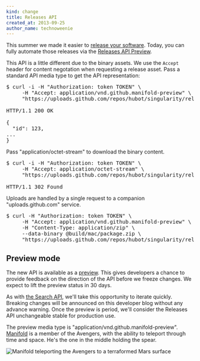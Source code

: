 ```yaml
---
kind: change
title: Releases API
created_at: 2013-09-25
author_name: technoweenie
---
```


This summer we made it easier to [release your software][blawg].  Today, you can fully automate those releases via the
[Releases API Preview][api].

This API is a little different due to the binary assets.  We use the `Accept` header for content negotation when requesting
a release asset.  Pass a standard API media type to get the API representation:

<pre class="terminal">
$ curl -i -H "Authorization: token TOKEN" \
     -H "Accept: application/vnd.github.manifold-preview" \
     "https://uploads.github.com/repos/hubot/singularity/releases/assets/123"

HTTP/1.1 200 OK

{
  "id": 123,
...
}
</pre>

Pass "application/octet-stream" to download the binary content.

<pre class="terminal">
$ curl -i -H "Authorization: token TOKEN" \
     -H "Accept: application/octet-stream" \
     "https://uploads.github.com/repos/hubot/singularity/releases/assets/123"

HTTP/1.1 302 Found
</pre>

Uploads are handled by a single request to a companion "uploads.github.com" service.

<pre class="terminal">
$ curl -H "Authorization: token TOKEN" \
     -H "Accept: application/vnd.github.manifold-preview" \
     -H "Content-Type: application/zip" \
     --data-binary @build/mac/package.zip \
     "https://uploads.github.com/repos/hubot/singularity/releases/123/assets?name=1.0.0-mac.zip"
</pre>

## Preview mode

The new API is available as a [preview][preview].  This gives developers a chance to provide feedback on the direction of
the API before we freeze changes.  We expect to lift the preview status in 30 days.

As with [the Search API][searchapi], we'll take this opportunity to iterate quickly.  Breaking changes will be announced
on this developer blog without any advance warning.  Once the preview is period, we'll consider the Releases API unchangeable
stable for production use.

The preview media type is "application/vnd.github.manifold-preview".  [Manifold](http://en.wikipedia.org/wiki/Eden_Fesi) is
a member of the Avengers, with the ability to teleport through time and space.  He's the one in the middle holding the spear.

![Manifold teleporting the Avengers to a terraformed Mars surface](https://f.cloud.github.com/assets/21/1210628/ae8556fa-25fc-11e3-986d-0ab522271d43.png)

[blawg]: https://github.com/blog/1547-release-your-software
[api]: http://developer.github.com/v3/repos/releases/
[preview]: http://developer.github.com/v3/repos/releases/#preview-mode
[searchapi]: http://developer.github.com/changes/2013-07-19-preview-the-new-search-api/
